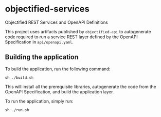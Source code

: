 # objectified-services

Objectified REST Services and OpenAPI Definitions

This project uses artifacts published by `objectified-api` to autogenerate
code required to run a service REST layer defined by the
OpenAPI Specification in `api/openapi.yaml`.

## Building the application

To build the application, run the following command:

```shell
sh ./build.sh
```

This will install all the prerequisite libraries, autogenerate the
code from the OpenAPI Specification, and build the application layer.

To run the application, simply run:

```shell
sh ./run.sh
```
